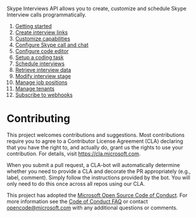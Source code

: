 Skype Interviews API allows you to create, customize and schedule Skype Interview calls programmatically.

1. [Getting started](docs/getting-started.md)
2. [Create interview links](docs/create-links.md)
3. [Customize capabilities](docs/customize-capabilities.md)
4. [Configure Skype call and chat](https://support.skype.com/en/faq/FA10982/how-can-i-adjust-my-call-settings)
5. [Configure code editor](docs/configure-code.md)
6. [Setup a coding task](docs/setup-tasks.md)
7. [Schedule interviews](docs/schedule-interviews.md)
8. [Retrieve interview data](docs/fetch-interviews-data.md)
9. [Modify interview stage](docs/manage-interviews.md)
10. [Manage job positions](docs/manage-positions.md)
11. [Manage tenants](docs/manage-tenants.md)
12. [Subscribe to webhooks](docs/webhooks.md)



# Contributing

This project welcomes contributions and suggestions.  Most contributions require you to agree to a
Contributor License Agreement (CLA) declaring that you have the right to, and actually do, grant us
the rights to use your contribution. For details, visit https://cla.microsoft.com.

When you submit a pull request, a CLA-bot will automatically determine whether you need to provide
a CLA and decorate the PR appropriately (e.g., label, comment). Simply follow the instructions
provided by the bot. You will only need to do this once across all repos using our CLA.

This project has adopted the [Microsoft Open Source Code of Conduct](https://opensource.microsoft.com/codeofconduct/).
For more information see the [Code of Conduct FAQ](https://opensource.microsoft.com/codeofconduct/faq/) or
contact [opencode@microsoft.com](mailto:opencode@microsoft.com) with any additional questions or comments.
